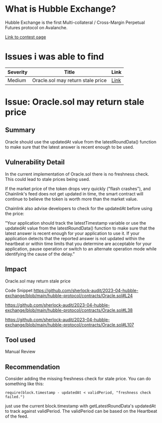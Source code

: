 # What is Hubble Exchange?
Hubble Exchange is the first Multi-collateral / Cross-Margin Perpetual Futures protocol on Avalanche.

[Link to contest oage](https://audits.sherlock.xyz/contests/72)

# Issues i was able to find

|Severity| Title| Link|
|--------|------|-----|
| Medium| Oracle.sol may return stale price| [Link](https://github.com/sherlock-audit/2023-04-hubble-exchange-judging/issues/19)|

# Issue:  Oracle.sol may return stale price

## Summary
Oracle should use the updatedAt value from the latestRoundData() function to make sure that the latest answer is recent enough to be used.

## Vulnerability Detail
In the current implementation of Oracle.sol there is no freshness check. This could lead to stale prices being used.

If the market price of the token drops very quickly ("flash crashes"), and Chainlink's feed does not get updated in time, the smart contract will continue to believe the token is worth more than the market value.

Chainlink also advise developers to check for the updatedAt before using the price:

"Your application should track the latestTimestamp variable or use the updatedAt value from the latestRoundData() function to make sure that the latest answer is recent enough for your application to use it. If your application detects that the reported answer is not updated within the heartbeat or within time limits that you determine are acceptable for your application, pause operation or switch to an alternate operation mode while identifying the cause of the delay."

## Impact
Oracle.sol may return stale price

Code Snippet
https://github.com/sherlock-audit/2023-04-hubble-exchange/blob/main/hubble-protocol/contracts/Oracle.sol#L24

https://github.com/sherlock-audit/2023-04-hubble-exchange/blob/main/hubble-protocol/contracts/Oracle.sol#L38

https://github.com/sherlock-audit/2023-04-hubble-exchange/blob/main/hubble-protocol/contracts/Oracle.sol#L107

## Tool used
Manual Review

## Recommendation
Consider adding the missing freshness check for stale price. You can do something like this:

```solidity
require(block.timestamp - updatedAt < validPeriod, "freshness check failed.")
```
just use the current block.timestamp with getLatestRoundData's updatedAt to track against validPeriod.
The validPeriod can be based on the Heartbeat of the feed.
